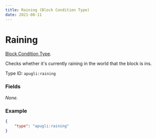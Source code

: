 ```yaml
---
title: Raining (Block Condition Type)
date: 2021-08-11
---
```


# Raining

[Block Condition Type](../block_condition_types.md).

Checks whether it's currently raining in the world that the block is ins.

Type ID: `apugli:raining`

### Fields

*None.*


### Example
```json
{
    "type": "apugli:raining"
}
```